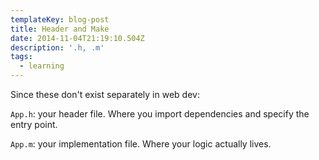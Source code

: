 ```yaml
---
templateKey: blog-post
title: Header and Make
date: 2014-11-04T21:19:10.504Z
description: '.h, .m'
tags:
  - learning
---
```

<p>Since these don't exist separately in web dev:</p>

<p><code>App.h</code>: your header file. Where you import dependencies and specify the entry point.</p>

<p><code>App.m</code>: your implementation file. Where your logic actually lives.</p>
